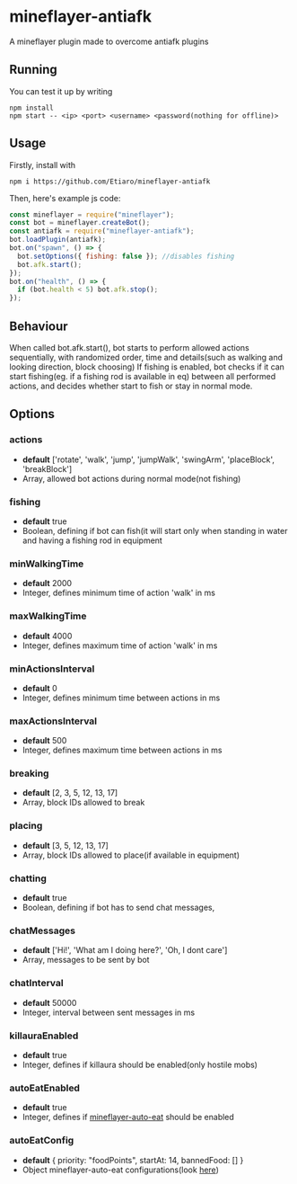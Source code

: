 # mineflayer-antiafk

A mineflayer plugin made to overcome antiafk plugins

## Running

You can test it up by writing

```
npm install
npm start -- <ip> <port> <username> <password(nothing for offline)>
```

## Usage

Firstly, install with

```
npm i https://github.com/Etiaro/mineflayer-antiafk

```

Then, here's example js code:

```js
const mineflayer = require("mineflayer");
const bot = mineflayer.createBot();
const antiafk = require("mineflayer-antiafk");
bot.loadPlugin(antiafk);
bot.on("spawn", () => {
  bot.setOptions({ fishing: false }); //disables fishing
  bot.afk.start();
});
bot.on("health", () => {
  if (bot.health < 5) bot.afk.stop();
});
```

## Behaviour

When called bot.afk.start(), bot starts to perform allowed actions sequentially, with randomized order, time and details(such as walking and looking direction, block choosing)
If fishing is enabled, bot checks if it can start fishing(eg. if a fishing rod is available in eq) between all performed actions, and decides whether start to fish or stay in normal mode.

## Options

### actions

- **default** ['rotate', 'walk', 'jump', 'jumpWalk', 'swingArm', 'placeBlock', 'breakBlock']
- Array, allowed bot actions during normal mode(not fishing)

### fishing

- **default** true
- Boolean, defining if bot can fish(it will start only when standing in water and having a fishing rod in equipment

### minWalkingTime

- **default** 2000
- Integer, defines minimum time of action 'walk' in ms

### maxWalkingTime

- **default** 4000
- Integer, defines maximum time of action 'walk' in ms

### minActionsInterval

- **default** 0
- Integer, defines minimum time between actions in ms

### maxActionsInterval

- **default** 500
- Integer, defines maximum time between actions in ms

### breaking

- **default** [2, 3, 5, 12, 13, 17]
- Array, block IDs allowed to break

### placing

- **default** [3, 5, 12, 13, 17]
- Array, block IDs allowed to place(if available in equipment)

### chatting

- **default** true
- Boolean, defining if bot has to send chat messages,

### chatMessages

- **default** ['Hi!', 'What am I doing here?', 'Oh, I dont care']
- Array, messages to be sent by bot

### chatInterval

- **default** 50000
- Integer, interval between sent messages in ms

### killauraEnabled

- **default** true
- Integer, defines if killaura should be enabled(only hostile mobs)

### autoEatEnabled

- **default** true
- Integer, defines if [mineflayer-auto-eat](https://github.com/LINKdiscordd/mineflayer-auto-eat) should be enabled

### autoEatConfig

- **default** { priority: "foodPoints", startAt: 14, bannedFood: [] }
- Object mineflayer-auto-eat configurations(look [here](https://github.com/LINKdiscordd/mineflayer-auto-eat#botautoeatoptions))

